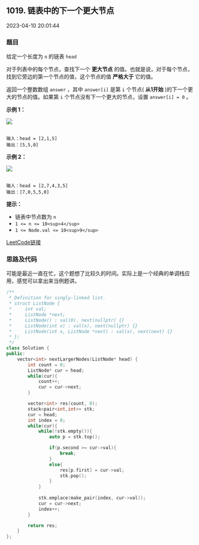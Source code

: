 ## 1019. 链表中的下一个更大节点

2023-04-10 20:01:44

### 题目

给定一个长度为 ``n`` 的链表 ``head``

对于列表中的每个节点，查找下一个 **更大节点** 的值。也就是说，对于每个节点，找到它旁边的第一个节点的值，这个节点的值 **严格大于** 它的值。

返回一个整数数组 ``answer`` ，其中 ``answer[i]`` 是第 ``i`` 个节点( **从1开始** )的下一个更大的节点的值。如果第 ``i`` 个节点没有下一个更大的节点，设置 ``answer[i] = 0`` 。

 

**示例 1：**

<img src="https://assets.leetcode.com/uploads/2021/08/05/linkedlistnext1.jpg" />

```

输入：head = [2,1,5]
输出：[5,5,0]
```

**示例 2：**

<img src="https://assets.leetcode.com/uploads/2021/08/05/linkedlistnext2.jpg" />

```

输入：head = [2,7,4,3,5]
输出：[7,0,5,5,0]
```

 

**提示：**


- 链表中节点数为 ``n``
- ``1 <= n <= 10<sup>4</sup>``
- ``1 <= Node.val <= 10<sup>9</sup>``



[LeetCode链接](https://leetcode-cn.com/problems/next-greater-node-in-linked-list/)

### 思路及代码

可能是最近一直在忙，这个题想了比较久的时间。实际上是一个经典的单调栈应用，感觉可以拿出来当例题讲。

```cpp
/**
 * Definition for singly-linked list.
 * struct ListNode {
 *     int val;
 *     ListNode *next;
 *     ListNode() : val(0), next(nullptr) {}
 *     ListNode(int x) : val(x), next(nullptr) {}
 *     ListNode(int x, ListNode *next) : val(x), next(next) {}
 * };
 */
class Solution {
public:
    vector<int> nextLargerNodes(ListNode* head) {
        int count = 0;
        ListNode* cur = head;
        while(cur){
            count++;
            cur = cur->next;
        }

        vector<int> res(count, 0);
        stack<pair<int,int>> stk;
        cur = head;
        int index = 0;
        while(cur){
            while(!stk.empty()){
                auto p = stk.top();

                if(p.second >= cur->val){
                    break;
                }
                else{
                    res[p.first] = cur->val;
                    stk.pop();
                }
            }
            
            stk.emplace(make_pair(index, cur->val));
            cur = cur->next;
            index++;
        }

        return res;
    }
};
```
